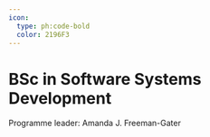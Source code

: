 ```yaml
---
icon:
  type: ph:code-bold
  color: 2196F3
---
```


# BSc in Software Systems Development

Programme leader: Amanda J. Freeman-Gater
